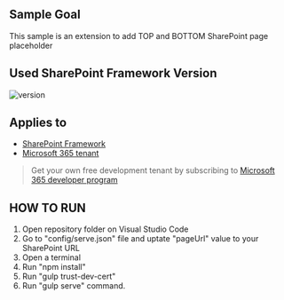 ## Sample Goal

This sample is an extension to add TOP and BOTTOM SharePoint page placeholder

## Used SharePoint Framework Version

![version](https://img.shields.io/badge/version-1.18.2-green.svg)

## Applies to

- [SharePoint Framework](https://aka.ms/spfx)
- [Microsoft 365 tenant](https://docs.microsoft.com/en-us/sharepoint/dev/spfx/set-up-your-developer-tenant)

> Get your own free development tenant by subscribing to [Microsoft 365 developer program](http://aka.ms/o365devprogram)

## HOW TO RUN

1. Open repository folder on Visual Studio Code
2. Go to "config/serve.json" file and uptate "pageUrl" value to your SharePoint URL
3. Open a terminal
4. Run "npm install"
5. Run "gulp trust-dev-cert"
6. Run "gulp serve" command.
